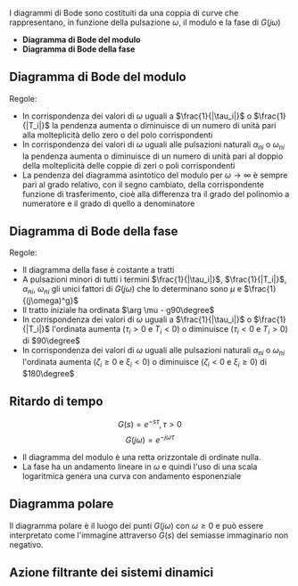 I diagrammi di Bode sono costituiti da una coppia di curve che rappresentano, in funzione della pulsazione $\omega$, il modulo e la fase di $G(j\omega)$
- **Diagramma di Bode del modulo**
- **Diagramma di Bode della fase**
## Diagramma di Bode del modulo
Regole:
- In corrispondenza dei valori di $\omega$ uguali a $\frac{1}{|\tau_i|}$ o $\frac{1}{|T_i|}$ la pendenza aumenta o diminuisce di un numero di unità pari alla molteplicità dello zero o del polo corrispondenti
- In corrispondenza dei valori di $\omega$ uguali alle pulsazioni naturali $\alpha_{ni}$ o $\omega_{ni}$ la pendenza aumenta o diminuisce di un numero di unità pari al doppio della molteplicità delle coppie di zeri o poli corrispondenti
- La pendenza del diagramma asintotico del modulo per $\omega \to \infty$ è sempre pari al grado relativo, con il segno cambiato, della corrispondente funzione di trasferimento, cioè alla differenza tra il grado del polinomio a numeratore e il grado di quello a denominatore
## Diagramma di Bode della fase
Regole:
- Il diagramma della fase è costante a tratti
- A pulsazioni minori di tutti i termini $\frac{1}{|\tau_i|}$, $\frac{1}{|T_i|}$, $\alpha_{ni}$, $\omega_{ni}$ gli unici fattori di $G(j\omega)$ che lo determinano sono $\mu$ e $\frac{1}{(j\omega)^g}$
- Il tratto iniziale ha ordinata $\arg \mu - g90\degree$
- In corrispondenza dei valori di $\omega$ uguali a $\frac{1}{|\tau_i|}$ o $\frac{1}{|T_i|}$ l'ordinata aumenta ($\tau_i > 0$ e $T_i < 0$) o diminuisce ($\tau_i < 0$ e $T_i > 0$) di $90\degree$
- In corrispondenza dei valori di $\omega$ uguali alle pulsazioni naturali $\alpha_{ni}$ o $\omega_{ni}$ l'ordinata aumenta ($\zeta_i \geq 0$ e $\xi_i < 0$) o diminuisce ($\zeta_i < 0$ e $\xi_i \geq 0$) di $180\degree$
## Ritardo di tempo
$$G(s) = e^{-s\tau}, \tau > 0$$
$$G(j\omega) = e^{-j\omega\tau}$$
- Il diagramma del modulo è una retta orizzontale di ordinate nulla.
- La fase ha un andamento lineare in $\omega$ e quindi l'uso di una scala logaritmica genera una curva con andamento esponenziale
## Diagramma polare
Il diagramma polare è il luogo dei punti $G(j\omega)$ con $\omega \ge 0$ e può essere interpretato come l'immagine attraverso $G(s)$ del semiasse immaginario non negativo.
## Azione filtrante dei sistemi dinamici